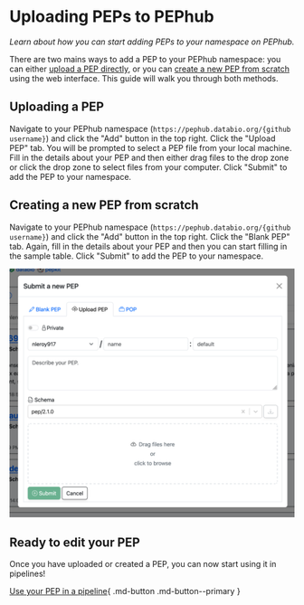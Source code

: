 # Uploading PEPs to PEPhub
*Learn about how you can start adding PEPs to your namespace on PEPhub.*

There are two mains ways to add a PEP to your PEPhub namespace: you can either [upload a PEP directly](#uploading-a-pep), or you can [create a new PEP from scratch](#creating-a-new-pep-from-scratch) using the web interface. This guide will walk you through both methods.

## Uploading a PEP
Navigate to your PEPhub namespace (`https://pephub.databio.org/{github username}`) and click the "Add" button in the top right. Click the "Upload PEP" tab. You will be prompted to select a PEP file from your local machine. Fill in the details about your PEP and then either drag files to the drop zone or click the drop zone to select files from your computer. Click "Submit" to add the PEP to your namespace.

## Creating a new PEP from scratch
Navigate to your PEPhub namespace (`https://pephub.databio.org/{github username}`) and click the "Add" button in the top right. Click the "Blank PEP" tab. Again, fill in the details about your PEP and then you can start filling in the sample table. Click "Submit" to add the PEP to your namespace.

![Submission form for a new PEP](../img/add-pep-form.png)

## Ready to edit your PEP
Once you have uploaded or created a PEP, you can now start using it in pipelines!

[Use your PEP in a pipeline](/pephub/user/pipelines){ .md-button .md-button--primary }